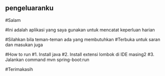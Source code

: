 ## pengeluaranku

#Salam

#Ini adalah aplikasi yang saya gunakan untuk mencatat keperluan harian

#Silahkan bila teman-teman ada yang membutuhkan
#Terbuka untuk saran dan masukan juga

#How to run
#1. Install java
#2. Install extensi lombok di IDE masing2
#3. Jalankan command mvn spring-boot:run

#Terimakasih